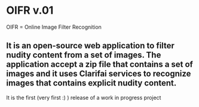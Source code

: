 OIFR v.01
========================

OIFR = Online Image Filter Recognition

It is an open-source web application to filter nudity content from a set of images.
The application accept a zip file that contains a set of images and it uses Clarifai services
to recognize images that contains explicit nudity content.
--------------

It is the first (very first :) ) release of a work in progress project
